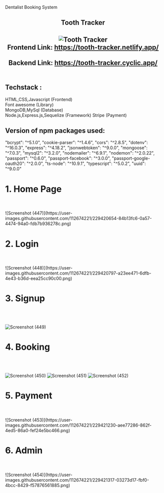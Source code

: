 
Dentalist Booking System

<div align="center">
<h2>Tooth Tracker<h2>

  ![Tooth Tracker](https://user-images.githubusercontent.com/112674221/229418884-02368d0e-c361-4314-be19-0be2243a6d5b.png)
  <br>
  Frontend Link: https://tooth-tracker.netlify.app/ <br> <br>
  Backend Link: https://tooth-tracker.cyclic.app/ <br> <br>
  

</div>
  
  <h2>Techstack : </h2>
HTML,CSS,Javascript (Frontend) <br>
Font awesome (Library) <br>
MongoDB,MySql (Database) <br>
Node.js,Express.js,Sequelize (Framework) 
Stripe (Payment)
  <br>
  
  <h2>Version of npm packages used:</h2>
  "bcrypt": "^5.1.0",
    "cookie-parser": "^1.4.6",
    "cors": "^2.8.5",
    "dotenv": "^16.0.3",
    "express": "^4.18.2",
    "jsonwebtoken": "^9.0.0",
    "mongoose": "^7.0.3",
    "mysql2": "^3.2.0",
    "nodemailer": "^6.9.1",
    "nodemon": "^2.0.22",
    "passport": "^0.6.0",
    "passport-facebook": "^3.0.0",
    "passport-google-oauth20": "^2.0.0",
    "ts-node": "^10.9.1",
    "typescript": "^5.0.2",
    "uuid": "^9.0.0"
  
  
  <h1>1.  Home Page  </h1><br><br>
  ![Screenshot (447)](https://user-images.githubusercontent.com/112674221/229420654-84b13fc6-0a57-4474-94a0-fdb7b936278c.png)
  
  <h1>2. Login  </h1>
  <br><br>
  ![Screenshot (448)](https://user-images.githubusercontent.com/112674221/229420797-a23ee471-6dfb-4e43-b36d-eea25cc90c00.png)
  
   <h1>3. Signup  </h1>
  <br><br>
  
  ![Screenshot (449)](https://user-images.githubusercontent.com/112674221/229420897-3afa74a0-4a93-4e72-a454-970303c2d05d.png)
  
  <h1>4. Booking  </h1>
  <br><br>
  
  ![Screenshot (450)](https://user-images.githubusercontent.com/112674221/229420997-7478a01e-dfea-4154-91ca-e4964233b84e.png)
  ![Screenshot (451)](https://user-images.githubusercontent.com/112674221/229421062-2e2d6ed9-a9a2-49ab-b994-d23396a49ec3.png)
  ![Screenshot (452)](https://user-images.githubusercontent.com/112674221/229421124-fd2f034f-b55e-4d97-b5ed-4bb5c8669b0e.png)
  
  <h1>5. Payment  </h1>
  <br><br>
  ![Screenshot (453)](https://user-images.githubusercontent.com/112674221/229421230-aee77286-862f-4ed5-86a0-fef24e5bc466.png)
  
  <h1>6. Admin  </h1>
  <br><br>
  ![Screenshot (454)](https://user-images.githubusercontent.com/112674221/229421317-03273d17-fbf0-4bcc-8429-f57876561885.png)

